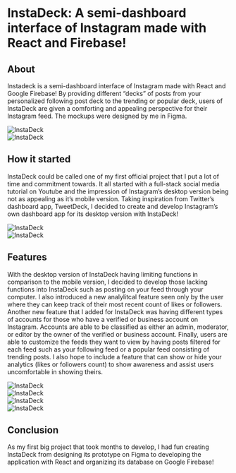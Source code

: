 # InstaDeck: A semi-dashboard interface of Instagram made with React and Firebase!

## About 
<p>Instadeck is a semi-dashboard interface of Instagram made with React and Google Firebase! By providing different “decks” of posts from your personalized following post deck to the trending or popular deck, users of InstaDeck are given a comforting and appealing perspective for their Instagram feed. The mockups were designed by me in Figma.</p>

![InstaDeck](https://github.com/juliuscecilia33/instadeck/blob/main/src/components/images/PagesPNG.jpg)
<br />
![InstaDeck](https://github.com/juliuscecilia33/instadeck/blob/main/src/components/images/Pages%203%20Vertical.png)
<br />

## How it started
<p>InstaDeck could be called one of my first official project that I put a lot of time and commitment towards. It all started with a full-stack social media tutorial on Youtube and the impression of Instagram’s desktop version being not as appealing as it’s mobile version. Taking inspiration from Twitter’s dashboard app, TweetDeck, I decided to create and develop Instagram’s own dashboard app for its desktop version with InstaDeck! </p>

![InstaDeck](https://github.com/juliuscecilia33/instadeck/blob/main/src/components/images/Page1.jpg)
<br />
![InstaDeck](https://github.com/juliuscecilia33/instadeck/blob/main/src/components/images/Page1DarkMode.jpg)
<br />

## Features
<p>With the desktop version of InstaDeck having limiting functions in comparison to the mobile version, I decided to develop those lacking functions into InstaDeck such as posting on your feed through your computer. I also introduced a new analylitcal feature seen only by the user where they can keep track of their most recent count of likes or followers. Another new feature that I added for InstaDeck was having different types of accounts for those who have a verified or business account on Instagram. Accounts are able to be classified as either an admin, moderator, or editor by the owner of the verified or business account. Finally, users are able to customize the feeds they want to view by having posts filtered for each feed such as your following feed or a popular feed consisting of trending posts. I also hope to include a feature that can show or hide your analytics (likes or followers count) to show awareness and assist users uncomfortable in showing theirs. </p>

![InstaDeck](https://github.com/juliuscecilia33/instadeck/blob/main/src/components/images/Page2.jpg)
<br />
![InstaDeck](https://github.com/juliuscecilia33/instadeck/blob/main/src/components/images/Page2DarkMode.jpg)
<br />
![InstaDeck](https://github.com/juliuscecilia33/instadeck/blob/main/src/components/images/SignUpPages.jpg)
<br />
![InstaDeck](https://github.com/juliuscecilia33/instadeck/blob/main/src/components/images/Sign%20In%20Page.jpg)
<br />

## Conclusion 
<p>As my first big project that took months to develop, I had fun creating InstaDeck from designing its prototype on Figma to developing the application with React and organizing its database on Google Firebase! </p>



